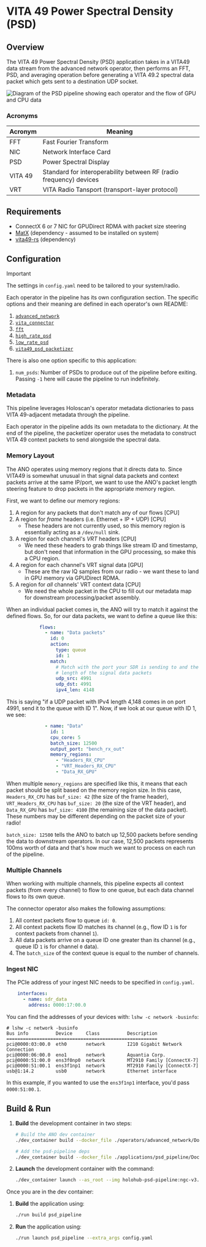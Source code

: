 <!--
SPDX-FileCopyrightText: 2024 Valley Tech Systems, Inc.

SPDX-License-Identifier: Apache-2.0
-->
# VITA 49 Power Spectral Density (PSD)

## Overview

The VITA 49 Power Spectral Density (PSD) application takes in a VITA49 data stream from the advanced network
operator, then performs an FFT, PSD, and averaging operation before
generating a VITA 49.2 spectral data packet which gets sent to a
destination UDP socket.

![Diagram of the PSD pipeline showing each operator and the flow
  of GPU and CPU data](./imgs/psd_pipeline_diagram.png)

### Acronyms

| Acronym | Meaning                                                            |
| ------- | ------------------------------------------------------------------ |
| FFT     | Fast Fourier Transform                                             |
| NIC     | Network Interface Card                                             |
| PSD     | Power Spectral Display                                             |
| VITA 49 | Standard for interoperability between RF (radio frequency) devices |
| VRT     | VITA Radio Tansport (transport-layer protocol)                     |

## Requirements

- ConnectX 6 or 7 NIC for GPUDirect RDMA with packet size steering
- [MatX](https://github.com/NVIDIA/MatX) (dependency - assumed to be installed on system)
- [vita49-rs](https://github.com/voyager-tech-inc/vita49-rs) (dependency)

## Configuration

> [!IMPORTANT]
> The settings in `config.yaml` need to be tailored to your system/radio.

Each operator in the pipeline has its own configuration section. The specific options
and their meaning are defined in each operator's own README:

1. [`advanced_network`](../../operators/advanced_network/README.md)
2. [`vita_connector`](./advanced_network_connectors/README.md)
3. [`fft`](../../operators/fft/README.md)
4. [`high_rate_psd`](../../operators/high_rate_psd/README.md)
5. [`low_rate_psd`](../../operators/low_rate_psd/README.md)
6. [`vita49_psd_packetizer`](../../operators/vita49_psd_packetizer/README.md)

There is also one option specific to this application:

1. `num_psds`: Number of PSDs to produce out of the pipeline before exiting.
               Passing `-1` here will cause the pipeline to run indefinitely.

### Metadata

This pipeline leverages Holoscan's operator metadata dictionaries to pass
VITA 49-adjacent metadata through the pipeline.

Each operator in the pipeline adds its own metadata to the dictionary.
At the end of the pipeline, the packetizer operator uses the metadata
to construct VITA 49 context packets to send alongside the spectral data.

### Memory Layout

The ANO operates using memory regions that it directs data to. Since VITA49
is somewhat unusual in that signal data packets and context packets arrive
at the same IP/port, we want to use the ANO's packet length steering feature
to drop packets in the appropriate memory region.

First, we want to define our memory regions:

1. A region for any packets that don't match any of our flows [CPU]
2. A region for _frame_ headers (i.e. Ethernet + IP + UDP) [CPU]
   - These headers are not currently used, so this memory region is
     essentially acting as a `/dev/null` sink.
3. A region for each channel's _VRT_ headers [CPU]
   - We need these headers to grab things like stream ID and
     timestamp, but don't need that information in the GPU processing,
     so make this a CPU region.
4. A region for each channel's VRT signal data [GPU]
   - These are the raw IQ samples from our radio - we want these to
     land in GPU memory via GPUDirect RDMA.
5. A region for _all_ channels' VRT context data [CPU]
   - We need the whole packet in the CPU to fill out our metadata
     map for downstream processing/packet assembly.

When an individual packet comes in, the ANO will try to match it
against the defined flows. So, for our data packets, we want to
define a queue like this:

```yaml
            flows:
              - name: "Data packets"
                id: 0
                action:
                  type: queue
                  id: 1
                match:
                  # Match with the port your SDR is sending to and the
                  # length of the signal data packets
                  udp_src: 4991
                  udp_dst: 4991
                  ipv4_len: 4148
```

This is saying "if a UDP packet with IPv4 length 4,148 comes in on port
4991, send it to the queue with ID 1". Now, if we look at our queue with
ID 1, we see:

```yaml
              - name: "Data"
                id: 1
                cpu_core: 5
                batch_size: 12500
                output_port: "bench_rx_out"
                memory_regions:
                  - "Headers_RX_CPU"
                  - "VRT_Headers_RX_CPU"
                  - "Data_RX_GPU"
```

When multiple `memory_regions` are specified like this, it means
that each packet should be split based on the memory region size. In this
case, `Headers_RX_CPU` has `buf_size: 42` (the size of the frame header),
`VRT_Headers_RX_CPU` has `buf_size: 20` (the size of the VRT header),
and `Data_RX_GPU` has `buf_size: 4100` (the remaining size of the data
packet). These numbers may be different depending on the packet size of
your radio!

`batch_size: 12500` tells the ANO to batch up 12,500 packets before sending
the data to downstream operators. In our case, 12,500 packets represents
100ms worth of data and that's how much we want to process on each run of
the pipeline.

### Multiple Channels

When working with multiple channels, this pipeline expects all context
packets (from every channel) to flow to one queue, but each data channel
flows to its own queue.

The connector operator also makes the following assumptions:

1. All context packets flow to queue `id: 0`.
2. All context packets flow ID matches its channel (e.g., flow ID `1`
   is for context packets from channel `1`).
3. All data packets arrive on a queue ID one greater than its channel
   (e.g., queue ID `1` is for channel `0` data).
4. The `batch_size` of the context queue is equal to the number of
   channels.


### Ingest NIC

The PCIe address of your ingest NIC needs to be specified in `config.yaml`.

```yaml
    interfaces:
      - name: sdr_data
        address: 0000:17:00.0
```

You can find the addresses of your devices with: `lshw -c network -businfo`:

```
# lshw -c network -businfo
Bus info          Device     Class          Description
=======================================================
pci@0000:03:00.0  eth0       network        I210 Gigabit Network Connection
pci@0000:06:00.0  eno1       network        Aquantia Corp.
pci@0000:51:00.0  ens3f0np0  network        MT2910 Family [ConnectX-7]
pci@0000:51:00.1  ens3f1np1  network        MT2910 Family [ConnectX-7]
usb@1:14.2        usb0       network        Ethernet interface
```

In this example, if you wanted to use the `ens3f1np1` interface, you'd pass
`0000:51:00.1`.

## Build & Run
1. **Build** the development container in two steps:
   ```bash
   # Build the ANO dev container
   ./dev_container build --docker_file ./operators/advanced_network/Dockerfile

   # Add the psd-pipeline deps
   ./dev_container build --docker_file ./applications/psd_pipeline/Dockerfile --base_img holohub:ngc-v3.1.0-dgpu --img holohub-psd-pipeline:ngc-v3.1.0-dgpu
   ```
2. **Launch** the development container with the command:
   ```bash
   ./dev_container launch --as_root --img holohub-psd-pipeline:ngc-v3.1.0-dgpu --docker_opts "--privileged"
   ```

Once you are in the dev container:
1. **Build** the application using:
    ```bash
    ./run build psd_pipeline
    ```
2. **Run** the application using:
    ```bash
    ./run launch psd_pipeline --extra_args config.yaml
    ```
